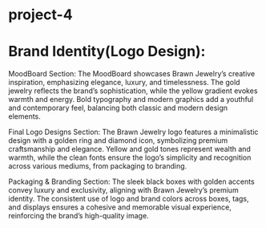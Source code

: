 # project-4
# Brand Identity(Logo Design):

MoodBoard Section:
The MoodBoard showcases Brawn Jewelry’s creative inspiration, emphasizing elegance, luxury, and timelessness. The gold jewelry reflects the brand’s sophistication, while the yellow gradient evokes warmth and energy. Bold typography and modern graphics add a youthful and contemporary feel, balancing both classic and modern design elements.

Final Logo Designs Section:
The Brawn Jewelry logo features a minimalistic design with a golden ring and diamond icon, symbolizing premium craftsmanship and elegance. Yellow and gold tones represent wealth and warmth, while the clean fonts ensure the logo’s simplicity and recognition across various mediums, from packaging to branding.

Packaging & Branding Section:
The sleek black boxes with golden accents convey luxury and exclusivity, aligning with Brawn Jewelry’s premium identity. The consistent use of logo and brand colors across boxes, tags, and displays ensures a cohesive and memorable visual experience, reinforcing the brand’s high-quality image.
